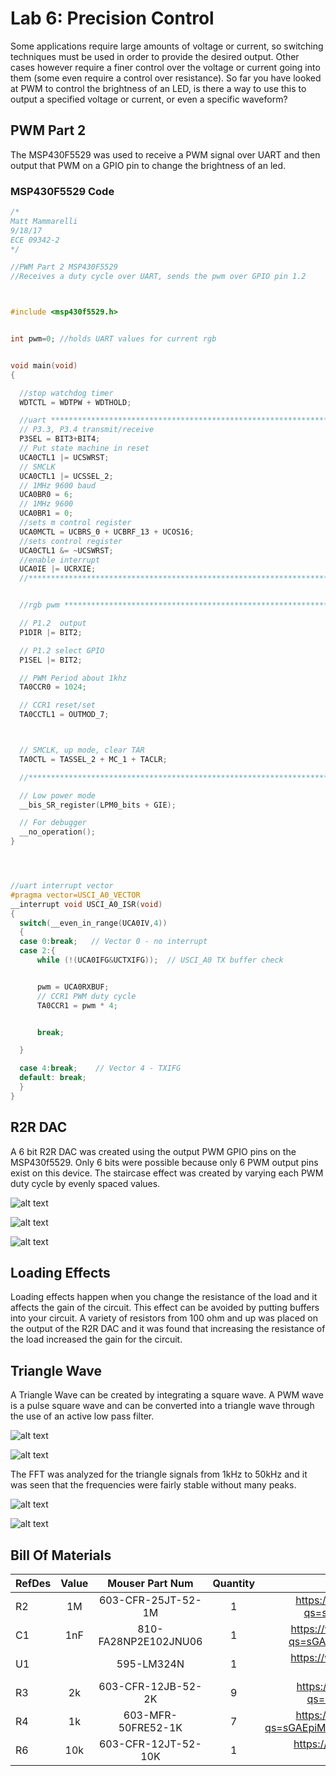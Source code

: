 # Lab 6: Precision Control
Some applications require large amounts of voltage or current, so switching techniques must be used in order to provide the desired output. Other cases however require a finer control over the voltage or current going into them (some even require a control over resistance). So far you have looked at PWM to control the brightness of an LED, is there a way to use this to output a specified voltage or current, or even a specific waveform?

## PWM Part 2
The MSP430F5529 was used to receive a PWM signal over UART and then output that PWM on a GPIO pin to change the brightness of an led. 

### MSP430F5529 Code

```c
/*
Matt Mammarelli
9/18/17
ECE 09342-2
*/

//PWM Part 2 MSP430F5529
//Receives a duty cycle over UART, sends the pwm over GPIO pin 1.2



#include <msp430f5529.h>


int pwm=0; //holds UART values for current rgb


void main(void)
{

  //stop watchdog timer
  WDTCTL = WDTPW + WDTHOLD;

  //uart **************************************************************************************************
  // P3.3, P3.4 transmit/receive
  P3SEL = BIT3+BIT4;
  // Put state machine in reset
  UCA0CTL1 |= UCSWRST;
  // SMCLK
  UCA0CTL1 |= UCSSEL_2;
  // 1MHz 9600 baud
  UCA0BR0 = 6;
  // 1MHz 9600
  UCA0BR1 = 0;
  //sets m control register
  UCA0MCTL = UCBRS_0 + UCBRF_13 + UCOS16;
  //sets control register
  UCA0CTL1 &= ~UCSWRST;
  //enable interrupt
  UCA0IE |= UCRXIE;
  //*******************************************************************************************************


  //rgb pwm *****************************************************************************************

  // P1.2  output
  P1DIR |= BIT2;

  // P1.2 select GPIO
  P1SEL |= BIT2;

  // PWM Period about 1khz
  TA0CCR0 = 1024;

  // CCR1 reset/set
  TA0CCTL1 = OUTMOD_7;



  // SMCLK, up mode, clear TAR
  TA0CTL = TASSEL_2 + MC_1 + TACLR;

  //***************************************************************************************************

  // Low power mode
  __bis_SR_register(LPM0_bits + GIE);

  // For debugger
  __no_operation();
}




//uart interrupt vector
#pragma vector=USCI_A0_VECTOR
__interrupt void USCI_A0_ISR(void)
{
  switch(__even_in_range(UCA0IV,4))
  {
  case 0:break;   // Vector 0 - no interrupt
  case 2:{
      while (!(UCA0IFG&UCTXIFG));  // USCI_A0 TX buffer check


      pwm = UCA0RXBUF;
      // CCR1 PWM duty cycle
      TA0CCR1 = pwm * 4;


      break;

  }

  case 4:break;    // Vector 4 - TXIFG
  default: break;
  }
}


```


## R2R DAC
A 6 bit R2R DAC was created using the output PWM GPIO pins on the MSP430f5529. Only 6 bits were possible because only 6 PWM output pins exist on this device.
The staircase effect was created by varying each PWM duty cycle by evenly spaced values.

![alt text](R2RLadder/images/R2R.png "R2R") 

![alt text](R2RLadder/images/R2Rbreadboard.JPG "R2Rbreadboard") 

![alt text](R2RLadder/images/R2RLadder.JPG "R2RLadder")

## Loading Effects
Loading effects happen when you change the resistance of the load and it affects the gain of the circuit. This effect can be avoided by putting buffers into your circuit.
A variety of resistors from 100 ohm and up was placed on the output of the R2R DAC and it was found that increasing the resistance of the load increased the gain for the circuit.

## Triangle Wave
A Triangle Wave can be created by integrating a square wave. A PWM wave is a pulse square wave and can be converted into a triangle wave through the use of an active low pass filter.

![alt text](PWMPart2/images/lowPass.png "LowPass")

![alt text](PWMPart2/images/triBreadboard.JPG "triBreadboard")

The FFT was analyzed for the triangle signals from 1kHz to 50kHz and it was seen that the frequencies were fairly stable without many peaks.

![alt text](PWMPart2/images/triFFT.JPG "triFFT")

![alt text](PWMPart2/images/triFFT2.JPG "triFFT2")

## Bill Of Materials

| RefDes | Value    | Mouser Part Num       | Quantity  | Link																														|
| ------ |:--------:|:---------------------:|:---------:|:-------------------------------------------------------------------------------------------------------------------------:|
| R2     | 1M	    | 603-CFR-25JT-52-1M    | 1         | https://www.mouser.com/ProductDetail/Yageo/CFR-25JT-52-1M/?qs=sGAEpiMZZMtlubZbdhIBIFoOGUvNp40aH4%2fXjzEg6fE%3d 			|
| C1     | 1nF	    | 810-FA28NP2E102JNU06  | 1         | https://www.mouser.com/ProductDetail/TDK/FA28NP02E102JNU06/?qs=sGAEpiMZZMve4%2fbfQkoj%252bHofqeEQ2hNHbu6InFcxQFI%3d 		|
| U1     |   		| 595-LM324N      		| 1         | https://www.mouser.com/ProductDetail/Texas-Instruments/LM324N/?qs=sGAEpiMZZMtYFXwiBRPs064tWv%252b77%2fgq 					|
| R3     | 2k       | 603-CFR-12JB-52-2K    | 9         | https://www.mouser.com/ProductDetail/Yageo/CFR-12JB-52-2K/?qs=sGAEpiMZZMs1xdPSgahjwodw6f03aihdMygO9ioAXR4%3d 				|
| R4     | 1k       | 603-MFR-50FRE52-1K    | 7         | https://www.mouser.com/ProductDetail/Yageo/MFR-50FRE52-1K/?qs=sGAEpiMZZMve4%2fbfQkoj%252bGvKi%2fFgXpnqI%252bVJA4UnCmY%3d 	|
| R6     | 10k      | 603-CFR-12JT-52-10K   | 1         | https://www.mouser.com/ProductDetail/Yageo/CFR-12JT-52-10K/?qs=sGAEpiMZZMt%252bZbscA2DaEoNJQjOCFRSu 						|

